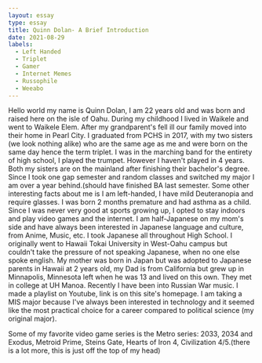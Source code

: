 ```yaml
---
layout: essay
type: essay
title: Quinn Dolan- A Brief Introduction
date: 2021-08-29
labels:
  - Left Handed
  - Triplet
  - Gamer
  - Internet Memes
  - Russophile
  - Weeabo
---
```

Hello world my name is Quinn Dolan, I am 22 years old and was born and raised here on the isle of Oahu. During my childhood I lived in Waikele and went to Waikele Elem. After my grandparent's fell ill our family moved into their home in Pearl City. I graduated from PCHS in 2017, with my two sisters (we look nothing alike) who are the same age as me and were born on the same day hence the term triplet. I was in the marching band for the entirety of high school, I played the trumpet. However I haven't played in 4 years. Both my sisters are on the mainland after finishing their bachelor's degree. Since I took one gap semester and random classes and switched my major I am over a year behind.(should have finished BA last semester.
Some other interesting facts about me is I am left-handed, I have mild Deuteranopia and require glasses. I was born 2 months premature and had asthma as a child. Since I was never very good at sports growing up, I opted to stay indoors and play video games and the internet. 
I am half-Japanese on my mom's side and have always been interested in Japanese language and culture, from Anime, Music, etc. I took Japanese all throughout High School. I originally went to Hawaii Tokai University in West-Oahu campus but couldn't take the pressure of not speaking Japanese, when no one else spoke english. 
My mother was born in Japan but was adopted to Japanese parents in Hawaii at 2 years old, my Dad is from California but grew up in Minnapolis, Minnesota left when he was 13 and lived on this own. They met in college at UH Manoa.
Recently I have been into Russian War music. I made a playlist on Youtube, link is on this site's homepage. I am taking a MIS major because I've always been interested in technology and it seemed like the most practical choice for a career compared to political science (my original major).

Some of my favorite video game series is the Metro series: 2033, 2034 and Exodus, Metroid Prime, Steins Gate, Hearts of Iron 4, Civilization 4/5.(there is a lot more, this is just off the top of my head)
